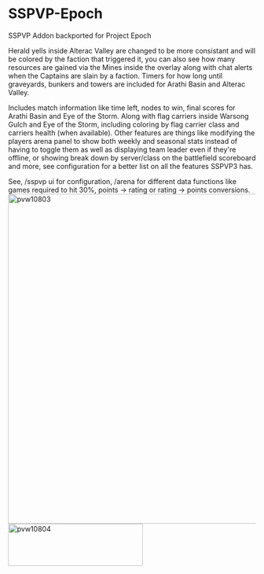 # SSPVP-Epoch
SSPVP Addon backported for Project Epoch

Herald yells inside Alterac Valley are changed to be more consistant and will be colored by the faction that triggered it, you can also see how many resources are gained via the Mines inside the overlay along with chat alerts when the Captains are slain by a faction. Timers for how long until graveyards, bunkers and towers are included for Arathi Basin and Alterac Valley.

Includes match information like time left, nodes to win, final scores for Arathi Basin and Eye of the Storm. Along with flag carriers inside Warsong Gulch and Eye of the Storm, including coloring by flag carrier class and carriers health (when available). Other features are things like modifying the players arena panel to show both weekly and seasonal stats instead of having to toggle them as well as displaying team leader even if they're offline, or showing break down by server/class on the battlefield scoreboard and more, see configuration for a better list on all the features SSPVP3 has.

See, /sspvp ui for configuration, /arena for different data functions like games required to hit 30%, points -> rating or rating -> points conversions.
<img width="1044" height="671" alt="pvw10803" src="https://github.com/user-attachments/assets/41984f91-4553-4b68-89e5-83ce6dc61a1b" />
<img width="274" height="86" alt="pvw10804" src="https://github.com/user-attachments/assets/b1a09152-69b2-4e79-96c5-3147766c6ef4" />
